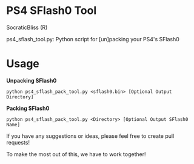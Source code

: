 # PS4 SFlash0 Tool

SocraticBliss (R)

ps4_sflash_tool.py: Python script for [un]packing your PS4's SFlash0

# Usage

**Unpacking SFlash0**
```
python ps4_sflash_pack_tool.py <sflash0.bin> [Optional Output Directory]
```

**Packing SFlash0**
```
python ps4_sflash_pack_tool.py <Directory> [Optional Output SFlash0 Name]
```

If you have any suggestions or ideas, please feel free to create pull requests! 

To make the most out of this, we have to work together!

